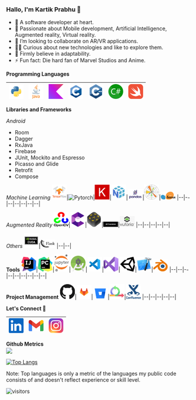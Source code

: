 
### Hallo, I'm Kartik Prabhu 👋

- 🔭 A software developer at heart.
- 🌱 Passionate about Mobile development, Artificial Intelligence, Augmented reality, Virtual reality.
- 👯 I’m looking to collaborate on AR/VR applications.
- 👨‍💻 Curious about new technologies and like to explore them.
- 🤔 Firmly believe in adaptability.
- ⚡ Fun fact: Die hard fan of Marvel Studios and Anime. 


**Programming Languages**

<img title="Python" alt="Python" width="40px" src="https://raw.githubusercontent.com/github/explore/master/topics/python/python.png"/>|<img alt="Java" title="Java" width="40px" src="https://raw.githubusercontent.com/github/explore/master/topics/java/java.png">|<img title="C" alt="C" width="40px" src="https://raw.githubusercontent.com/github/explore/master/topics/kotlin/kotlin.png">|<img title="Kotlin" alt="Kotlin" width="40px" src="https://raw.githubusercontent.com/github/explore/master/topics/c/c.png">|<img title="C++" alt="C++" width="40px" src="https://raw.githubusercontent.com/github/explore/master/topics/cpp/cpp.png">|<img title="C#" alt="C#" width="40px" src="https://raw.githubusercontent.com/github/explore/master/topics/csharp/csharp.png">|<img title="Swift" alt="Swift" width="40px" src="https://raw.githubusercontent.com/github/explore/master/topics/swift/swift.png">
|--|--|--|--|--|--|--|


**Libraries and Frameworks**

*Android*
- Room
- Dagger
- RxJava
- Firebase
- JUnit, Mockito and Espresso
- Picasso and Glide
- Retrofit
- Compose

*Machine Learning*
<img title="Tensorflow" alt="Tensorflow" width="40px" src="https://raw.githubusercontent.com/github/explore/master/topics/tensorflow/tensorflow.png"/>|<img title="Pytorch" alt="Pytorch" width="40px" src="https://pytorch.org/assets/images/pytorch-logo.png"/>|<img title="Keras" alt="Keras" width="40px" src="https://raw.githubusercontent.com/github/explore/master/topics/keras/keras.png"/>|<img title="Numpy" alt="Numpy" width="40px" src="https://raw.githubusercontent.com/github/explore/master/topics/numpy/numpy.png"/>|<img title="Pandas" alt="Pandas" width="40px" src="https://github.com/kartikprabhu20/kartikprabhu20/blob/main/images/pandas.png"/>|<img title="Matplotlib" alt="Matplotlib" width="40px" src="https://github.com/kartikprabhu20/kartikprabhu20/blob/main/images/matplotlib.png"/>|<img title="SKLearn" alt="SKLearn" width="40px" src="https://github.com/kartikprabhu20/kartikprabhu20/blob/main/images/sklearn.png"/>
|--|--|--|--|--|--|--|

*Augmented Reality*
<img title="OpenCV" alt="OpenCV" width="40px" src="https://raw.githubusercontent.com/github/explore/master/topics/opencv/opencv.png"/>|<img title="ARCore" alt="ARCore" width="40px" src="https://github.com/kartikprabhu20/kartikprabhu20/blob/main/images/arcore.png"/>|<img title="ARKit" alt="ARKit" width="40px" src="https://github.com/kartikprabhu20/kartikprabhu20/blob/main/images/arkit.jpeg"/>|<img title="ARFoundation" alt="ARfoundation" width="40px" src="https://github.com/kartikprabhu20/kartikprabhu20/blob/main/images/arfoundation.png"/>|<img title="Vuforia" alt="Vuforia" width="40px" src="https://github.com/kartikprabhu20/kartikprabhu20/blob/main/images/vuforia.png"/>
|--|--|--|--|--|

*Others*
<img title="Cuda" alt="Cuda" width="40px" style="background-color:white" src="https://raw.githubusercontent.com/github/explore/master/topics/cuda/cuda.png"/>|<img title="Flask" alt="Flask" width="40px" src="https://github.com/kartikprabhu20/kartikprabhu20/blob/main/images/flask.png" />
|--|--|


**Tools**
<img title="IntelliJ" alt="IntelliJ" width="40px" src="https://github.com/kartikprabhu20/kartikprabhu20/blob/main/images/intellij.jpeg"/>|<img title="Pycharm" alt="Pycharm" width="40px" src="https://raw.githubusercontent.com/github/explore/master/topics/pycharm/pycharm.png"/>|<img title="Jupyter Notebook" alt="Jupyter Notebook" width="40px" src="https://github.com/kartikprabhu20/kartikprabhu20/blob/main/images/jupyter.png"/>|<img title="Android Studio" alt="Android Studio" width="40px" src="https://github.com/kartikprabhu20/kartikprabhu20/blob/main/images/AndroidStudio.png"/>|<img title="VSCode" alt="VSCode" width="40px" src="https://github.com/kartikprabhu20/kartikprabhu20/blob/main/images/VSCode.jpeg"/>|<img title="VisualStudio" alt="VisualStudio" width="40px" src="https://github.com/kartikprabhu20/kartikprabhu20/blob/main/images/VisualStudio.jpeg"/>|<img title="Unity" alt="Unity" width="40px" src="https://github.com/kartikprabhu20/kartikprabhu20/blob/main/images/unity.png"/>|<img title="Xcode" alt="Xcode" width="40px" src="https://raw.githubusercontent.com/github/explore/master/topics/xcode/xcode.png"/>|<img title="Blender" alt="Blender" width="40px" src="https://github.com/kartikprabhu20/kartikprabhu20/blob/main/images/blender.png"/>
|--|--|--|--|--|--|--|--|--|


**Project Management**
<img title="Github" alt="Github" width="40px" style="background-color:white" src="https://github.com/kartikprabhu20/kartikprabhu20/blob/main/images/github.jpeg" />|<img title="Gitlab" alt="Gitlab" width="40px" src="https://github.com/kartikprabhu20/kartikprabhu20/blob/main/images/gitlab.png"/>|<img title="Bitbucket" alt="Bitbucket" width="40px" src="https://github.com/kartikprabhu20/kartikprabhu20/blob/main/images/bitbucket.jpg"/>|<img title="Agile" alt="Agile" width="40px" src="https://github.com/kartikprabhu20/kartikprabhu20/blob/main/images/agile.png"/>|<img title="Confluence" alt="Confluence" width="40px" src="https://github.com/kartikprabhu20/kartikprabhu20/blob/main/images/confluence.png"/>
|--|--|--|--|--|
  
  
 **Let's Connect :handshake:**

<a href="https://www.linkedin.com/in/kartikprabhu20/"><img width="40px" src="https://github.com/kartikprabhu20/kartikprabhu20/blob/main/images/linkedin.png"></a>|<a href="mailto:prabhukartik20@gmail.com"><img width="40px" src="https://github.com/kartikprabhu20/kartikprabhu20/blob/main/images/gmail.png"></a>|<a href="https://www.instagram.com/kartik_prabhu_/"><img width="40px" src="https://github.com/kartikprabhu20/kartikprabhu20/blob/main/images/instagram.png"></a>
|--|--|--|
  
  
 **Github Metrics**  
<img align="center" src="https://github-readme-stats.vercel.app/api/?username=kartikprabhu20" />

[![Top Langs](https://github-readme-stats.vercel.app/api/top-langs/?username=kartikprabhu20)](https://github.com/anuraghazra/github-readme-stats)
<!-- <img align="center" src="https://github-readme-stats.vercel.app/api/top-langs/?username=kartikprabhu20&layout=compact&theme=buefy&hide_border=true" /> -->
 
 Note: Top languages is only a metric of the languages my public code consists of and doesn't reflect experience or skill level.

![visitors](https://visitor-badge-reloaded.herokuapp.com/badge?page_id=kartikprabhu20.kartikprabhu20&color=00df00) 

